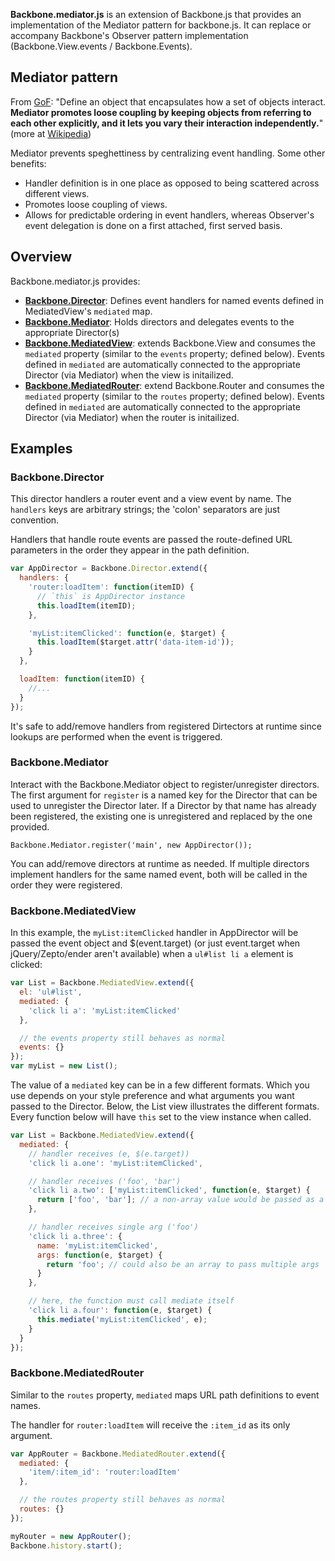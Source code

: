 **Backbone.mediator.js** is an extension of Backbone.js that provides an implementation of the Mediator pattern for backbone.js. It can replace or accompany Backbone's Observer pattern implementation (Backbone.View.events / Backbone.Events).

## Mediator pattern

From [GoF](http://en.wikipedia.org/wiki/Design_Patterns): "Define an object that encapsulates how a set of objects interact. **Mediator promotes loose coupling by keeping objects from referring to each other explicitly, and it lets you vary their interaction independently.**" (more at [Wikipedia](http://en.wikipedia.org/wiki/Mediator_pattern))

Mediator prevents speghettiness by centralizing event handling. Some other benefits:

* Handler definition is in one place as opposed to being scattered across different views.
* Promotes loose coupling of views.
* Allows for predictable ordering in event handlers, whereas Observer's event delegation is done on a first attached, first served basis.

## Overview

Backbone.mediator.js provides:


* **[Backbone.Director](#director)**: Defines event handlers for named events defined in MediatedView's `mediated` map.
* **[Backbone.Mediator](#mediator)**: Holds directors and delegates events to the appropriate Director(s)
* **[Backbone.MediatedView](#mediatedview)**: extends Backbone.View and consumes the `mediated` property (similar to the `events` property; defined below). Events defined in `mediated` are automatically connected to the appropriate Director (via Mediator) when the view is initailized.
* **[Backbone.MediatedRouter](#mediatedrouter)**: extend Backbone.Router and consumes the `mediated` property (similar to the `routes` property; defined below). Events defined in `mediated` are automatically connected to the appropriate Director (via Mediator) when the router is initailized.

## Examples

<a name="director"></a>
### Backbone.Director

This director handlers a router event and a view event by name. The `handlers` keys are arbitrary strings; the 'colon' separators are just convention.

Handlers that handle route events are passed the route-defined URL parameters in the order they appear in the path definition.

```javascript
var AppDirector = Backbone.Director.extend({
  handlers: {
    'router:loadItem': function(itemID) {
      // `this` is AppDirector instance
      this.loadItem(itemID);
    },

    'myList:itemClicked': function(e, $target) {
      this.loadItem($target.attr('data-item-id'));
    }
  },

  loadItem: function(itemID) {
    //...
  }
});
```

It's safe to add/remove handlers from registered Dirtectors at runtime since lookups are performed when the event is triggered.

<a name="mediator"></a>
### Backbone.Mediator

Interact with the Backbone.Mediator object to register/unregister directors. The first argument for `register` is a named key for the Director that can be used to unregister the Director later. If a Director by that name has already been registered, the existing one is unregistered and replaced by the one provided.

```
Backbone.Mediator.register('main', new AppDirector());
```

You can add/remove directors at runtime as needed. If multiple directors implement handlers for the same named event, both will be called in the order they were registered.

<a name="mediatedview"></a>
### Backbone.MediatedView

In this example, the `myList:itemClicked` handler in AppDirector will be passed the event object and $(event.target) (or just event.target when jQuery/Zepto/ender aren't available) when a `ul#list li a` element is clicked:

```javascript
var List = Backbone.MediatedView.extend({
  el: 'ul#list',
  mediated: {
    'click li a': 'myList:itemClicked'
  },

  // the events property still behaves as normal
  events: {}
});
var myList = new List();
```

The value of a `mediated` key can be in a few different formats. Which you use depends on your style preference and what arguments you want passed to the Director. Below, the List view illustrates the different formats. Every function below will have `this` set to the view instance when called.

```javascript
var List = Backbone.MediatedView.extend({
  mediated: {
    // handler receives (e, $(e.target))
    'click li a.one': 'myList:itemClicked',

    // handler receives ('foo', 'bar')
    'click li a.two': ['myList:itemClicked', function(e, $target) {
      return ['foo', 'bar']; // a non-array value would be passed as a single arg
    },

    // handler receives single arg ('foo')
    'click li a.three': {
      name: 'myList:itemClicked',
      args: function(e, $target) {
        return 'foo'; // could also be an array to pass multiple args
      }
    },

    // here, the function must call mediate itself
    'click li a.four': function(e, $target) {
      this.mediate('myList:itemClicked', e);
    }
  }
});
```

<a name="mediatedrouter"></a>
### Backbone.MediatedRouter

Similar to the `routes` property, `mediated` maps URL path definitions to event names.

The handler for `router:loadItem` will receive the `:item_id` as its only argument.

```javascript
var AppRouter = Backbone.MediatedRouter.extend({
  mediated: {
    'item/:item_id': 'router:loadItem'
  },

  // the routes property still behaves as normal
  routes: {}
});

myRouter = new AppRouter();
Backbone.history.start();
```
